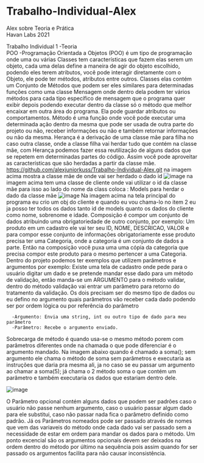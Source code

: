# Trabalho-Individual-Alex
 
Alex sobre Teoria e Prática<Br>
Havan Labs 2021<Br>

Trabalho Individual 1 -Teoria<Br>
  POO -Programação Orientada a Objetos (POO) é um tipo de programação onde uma ou várias Classes tem características que fazem elas serem um objeto, cada uma delas define a maneira de agir do objeto escolhido, podendo eles terem atributos, você pode interagir diretamente com o Objeto, ele pode ter métodos, atributos entre outros.
  Classes elas contém um Conjunto de Métodos que podem ser eles similares para determinadas funções como uma classe Mensagem onde dentro dela podem ter vários métodos para cada tipo específico de mensagem que o programa quer exibir depois podendo executar dentro da classe só o método que melhor encaixar em outra área do programa. Ela pode guardar atributos ou comportamentos.
  Método é uma função onde você pode executar uma determinada ação dentro da mesma que pode ser usada de outra parte do projeto ou não, receber informações ou não e também   retornar informações ou não da mesma.
  Herança é a derivação de uma classe mãe para filha no caso outra classe, onde a classe filha vai herdar tudo que contém na classe mãe, com Herança podemos fazer essa       reutilização de alguns dados que se repetem em determinadas partes do código. Assim você pode aproveitar as características que são herdadas a partir da classe mãe.
       https://github.com/alexjuniorkuss/Trabalho-Individual-Alex.git
  na imagem acima mostra a classe mãe de onde vai ser herdado o dado id
  ![image](https://user-images.githubusercontent.com/84691695/125984460-38d9a4f1-95b5-4362-add3-f87ebad133e6.png)
  na imagem acima tem uma classe de cliente onde vai utilizar o id da classe mãe para isso ao lado do nome da class coloca : Models para herdar o dado da classe mãe
  ![image](https://user-images.githubusercontent.com/84691695/125984664-29441328-de23-4345-893d-5f91260119b7.png)
    Na imagem acima na tela principal do programa eu crio um obj do cliente e quando eu vou chama-lo no item 2 eu ja posso ter todos os dados tanto id de models quanto os dados do   cliente como nome, sobrenome e idade.
  Composição é compor um conjunto de dados atribuindo uma obrigatoriedade de outro conjunto, por exemplo:
    Um produto em um cadastro ele vai ter seu ID, NOME, DESCRICAO, VALOR e para compor esse conjunto de informações obrigatoriamente esse produto precisa ter uma Categoria, onde a categoria é um conjunto de dados a parte. Então na composição você puxa uma uma cópia da categoria que precisa compor este produto para o mesmo pertencer a uma           Categoria.
    Dentro do projeto podemos ter exemplos que utilizem parâmetros e argumentos por exemplo:
 Existe uma tela de cadastro onde pede para o usuário digitar um dado e se pretende mandar esse dado para um método de validação, então manda-se um ARGUMENTO para o método validar, dentro do método validação vai entrar um parâmetro para retorno do tratamento da validação. Os dois precisam ser do mesmo tipo de dados ou eu defino no               argumento quais parâmetros vão receber cada dado podendo ser por ordem lógica ou por referência do parâmetro
  
      -Argumento: Envia uma string, int ou outro tipo de dado para meu parâmetro
      -Parâmetro: Recebe o argumento enviado.

 Sobrecarga de método é quando usa-se o mesmo método porem com parâmetros diferentes onde na chamada o que pode diferenciar é o argumento mandado. Na imagem abaixo quando é chamado a soma(); sem argumento ele chama o método de soma sem parâmetros e executaria as instruções que daria pra mesma ali, ja no caso se eu passar um argumento ao chamar a soma(5); já chama o 2 método soma o que contém um parâmetro e também executaria os dados que estariam dentro dele.
  
  ![image](https://user-images.githubusercontent.com/84691695/125988239-9539a23e-e822-46ca-a56e-9a6c742482fb.png)
      
O Parâmetro opcional contém alguns dados que podem ser padrões caso o usuário não passe nenhum argumento, caso o usuário passar algum dado para ele substitui, caso               não passar nada fica o parâmetro definido como padrão. Já os Parâmetros nomeados pode ser passado através de nomes que vem das variaveis do método onde cada dado vai ser passado sem a necessidade de estar em ordem para mandar os dados para o método. Um ponto excencial são os argumentos opcionais devem ser deixados na ordem dentro do método por último na sequência pois assim quando for ser passado os argumentos facilita para não causar inconsistência.
  

  
